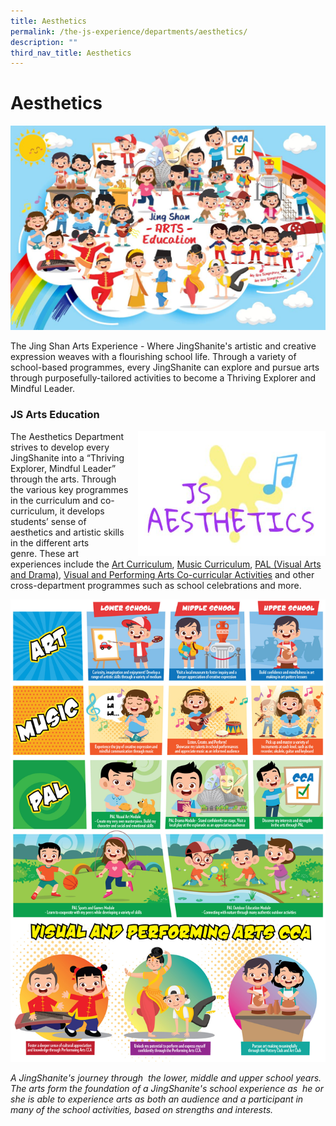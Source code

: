 ```yaml
---
title: Aesthetics
permalink: /the-js-experience/departments/aesthetics/
description: ""
third_nav_title: Aesthetics
---
```



# **Aesthetics**

![](/images/aesthetics.jpg)

The Jing Shan Arts Experience - Where JingShanite's artistic and creative expression weaves with a flourishing school life. Through a variety of school-based programmes, every JingShanite can explore and pursue arts through purposefully-tailored activities to become a Thriving Explorer and Mindful Leader.

### JS Arts Education

<img src="/images/Aesthetics%202.jpg" style="width:300px;height:200px;margin-left:15px;" align = "right">

The Aesthetics Department strives to develop every JingShanite into a “Thriving Explorer, Mindful Leader” through the arts. Through the various key programmes in the curriculum and co-curriculum, it develops students’ sense of aesthetics and artistic skills in the different arts genre. These art experiences include the [Art Curriculum](/our-curriculum/departments/aesthetics/art), [Music Curriculum](/our-curriculum/departments/aesthetics/music), [PAL (Visual Arts and Drama)](/our-curriculum/signature-programmes/pal), [Visual and Performing Arts Co-curricular Activities](/our-curriculum/co-curricular-activities/visual-and-performing-arts) and other cross-department programmes such as school celebrations and more.

![](/images/Infographic%20-%20Art%20vA2-01.jpg)

_A JingShanite's journey through  the lower, middle and upper school years. The arts form the foundation of a JingShanite's school experience as  he or she is able to experience arts as both an audience and a participant in many of the school activities, based on strengths and interests._